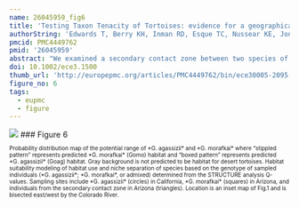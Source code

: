 ```yaml
---
name: 26045959_fig6
title: 'Testing Taxon Tenacity of Tortoises: evidence for a geographical selection gradient at a secondary contact zone.'
authorString: 'Edwards T, Berry KH, Inman RD, Esque TC, Nussear KE, Jones CA, Culver M.'
pmcid: PMC4449762
pmid: '26045959'
abstract: "We examined a secondary contact zone between two species of desert tortoise, Gopherus agassizii and G.\_morafkai. The taxa were isolated from a common ancestor during the formation of the Colorado River (4-8\_mya) and are a classic example of allopatric speciation. However, an anomalous population of G.\_agassizii comes into secondary contact with G.\_morafkai east of the Colorado River in the Black Mountains of Arizona and provides an opportunity to examine reinforcement of species' boundaries under natural conditions. We sampled 234 tortoises representing G.\_agassizii in California (n\_-\_103), G.\_morafkai in Arizona (n\_-\_78), and 53 individuals of undetermined assignment in the contact zone including and surrounding the Black Mountains. We genotyped individuals for 25 STR loci and determined maternal lineage using mtDNA sequence data. We performed multilocus genetic clustering analyses and used multiple statistical methods to detect levels of hybridization. We tested hypotheses about habitat use between G.\_agassizii and G.\_morafkai in the region where they co-occur using habitat suitability models. Gopherus agassizii and G.\_morafkai maintain independent taxonomic identities likely due to ecological niche partitioning, and the maintenance of the hybrid zone is best described by a geographical selection gradient model."
doi: 10.1002/ece3.1500
thumb_url: 'http://europepmc.org/articles/PMC4449762/bin/ece30005-2095-f6.gif'
figure_no: 6
tags:
  - eupmc
  - figure
---
```

<img src='http://europepmc.org/articles/PMC4449762/bin/ece30005-2095-f6.jpg' style='max-height: 300px'>
### Figure 6
<p style='font-size: 10px;'>Probability distribution map of the potential range of *G.&nbsp;agassizii* and *G.&nbsp;morafkai* where “stippled pattern” represents predicted *G.&nbsp;morafkai* (Gomo) habitat and “boxed pattern” represents predicted *G.&nbsp;agassizii* (Goag) habitat. Gray background is not predicted to be habitat for desert tortoises. Habitat suitability modeling of habitat use and niche separation of species based on the genotype of sampled individuals (*G.&nbsp;agassizii*; *G.&nbsp;morafkai*, or admixed) determined from the STRUCTURE analysis Q-values. Sampling sites include *G.&nbsp;agassizii* (circles) in California, *G.&nbsp;morafkai* (squares) in Arizona, and individuals from the secondary contact zone in Arizona (triangles). Location is an inset map of Fig.<xref ref-type="fig" rid="fig01">1</xref> and is bisected east/west by the Colorado River.</p>